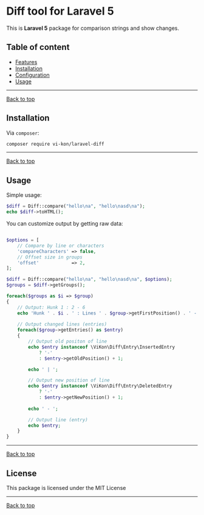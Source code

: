 # Diff tool for Laravel 5

This is **Laravel 5** package for comparison strings and show changes.

## Table of content

* [Features](#features)
* [Installation](#installation)
* [Configuration](#configuration)
* [Usage](#usage)

---
[Back to top](#diff-tool-for-laravel-5)

## Installation

Via `composer`:

```bash
composer require vi-kon/laravel-diff
```

---
[Back to top](#diff-tool-for-laravel-5)

## Usage

Simple usage:

```php
$diff = Diff::compare("hello\na", "hello\nasd\na");
echo $diff->toHTML();
```

You can customize output by getting raw data:

```php

$options = [
    // Compare by line or characters
    'compareCharacters' => false,
    // Offset size in groups
    'offset'            => 2,
];

$diff = Diff::compare("hello\na", "hello\nasd\na", $options);
$groups = $diff->getGroups();

foreach($groups as $i => $group)
{
    // Output: Hunk 1 : 2 - 6
    echo 'Hunk ' . $i . ' : Lines ' . $group->getFirstPosition() . ' - ' . $group->getLastPosition(); 
    
    // Output changed lines (entries)
    foreach($group->getEntries() as $entry)
    {
        // Output old positon of line
        echo $entry instanceof \ViKon\Diff\Entry\InsertedEntry 
            ? '-'
            : $entry->getOldPosition() + 1;

        echo ' | ';

        // Output new position of line
        echo $entry instanceof \ViKon\Diff\Entry\DeletedEntry 
            ? '-'
            : $entry->getNewPosition() + 1;
        
        echo ' - ';        

        // Output line (entry)
        echo $entry;
    }
}

```

---
[Back to top](#diff-tool-for-laravel-5)

## License

This package is licensed under the MIT License

---
[Back to top](#diff-tool-for-laravel-5)
